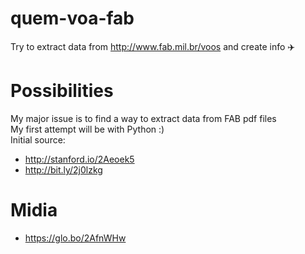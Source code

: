 # quem-voa-fab
Try to extract data from http://www.fab.mil.br/voos and create info :airplane:

# Possibilities

My major issue is to find a way to extract data from FAB pdf files   
My first attempt will be with Python :)   
Initial source:   
- http://stanford.io/2Aeoek5   
- http://bit.ly/2j0lzkg   

# Midia   
- https://glo.bo/2AfnWHw  